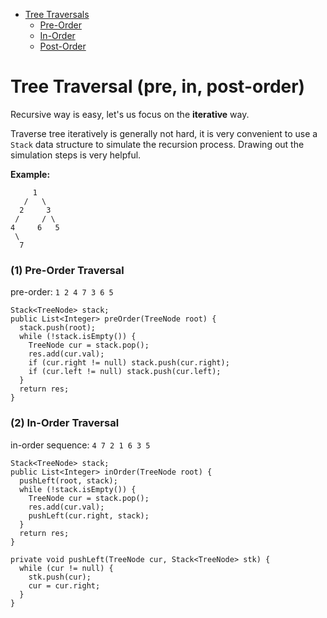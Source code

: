 + [Tree Traversals]()
  + [Pre-Order]()
  + [In-Order]()
  + [Post-Order]()

 # Tree Traversal (pre, in, post-order)
 
 Recursive way is easy, let's us focus on the **iterative** way. 
 
 Traverse tree iteratively is generally not hard, it is very convenient to use a `Stack` data structure to simulate the recursion process. 
 Drawing out the simulation steps is very helpful. 
 
 **Example:**
 ```
      1 
    /   \
   2     3
  /     / \
 4     6   5 
  \ 
   7
```

### (1) Pre-Order Traversal 

pre-order:   `1 2 4 7 3 6 5`

```
Stack<TreeNode> stack; 
public List<Integer> preOrder(TreeNode root) {
  stack.push(root); 
  while (!stack.isEmpty()) {
    TreeNode cur = stack.pop(); 
    res.add(cur.val); 
    if (cur.right != null) stack.push(cur.right); 
    if (cur.left != null) stack.push(cur.left); 
  }
  return res; 
}
```
 
### (2) In-Order Traversal 

in-order sequence: `4 7 2 1 6 3 5` 
```
Stack<TreeNode> stack; 
public List<Integer> inOrder(TreeNode root) {
  pushLeft(root, stack); 
  while (!stack.isEmpty()) {
    TreeNode cur = stack.pop(); 
    res.add(cur.val); 
    pushLeft(cur.right, stack); 
  }
  return res; 
}

private void pushLeft(TreeNode cur, Stack<TreeNode> stk) {
  while (cur != null) {
    stk.push(cur); 
    cur = cur.right; 
  }
}
```

